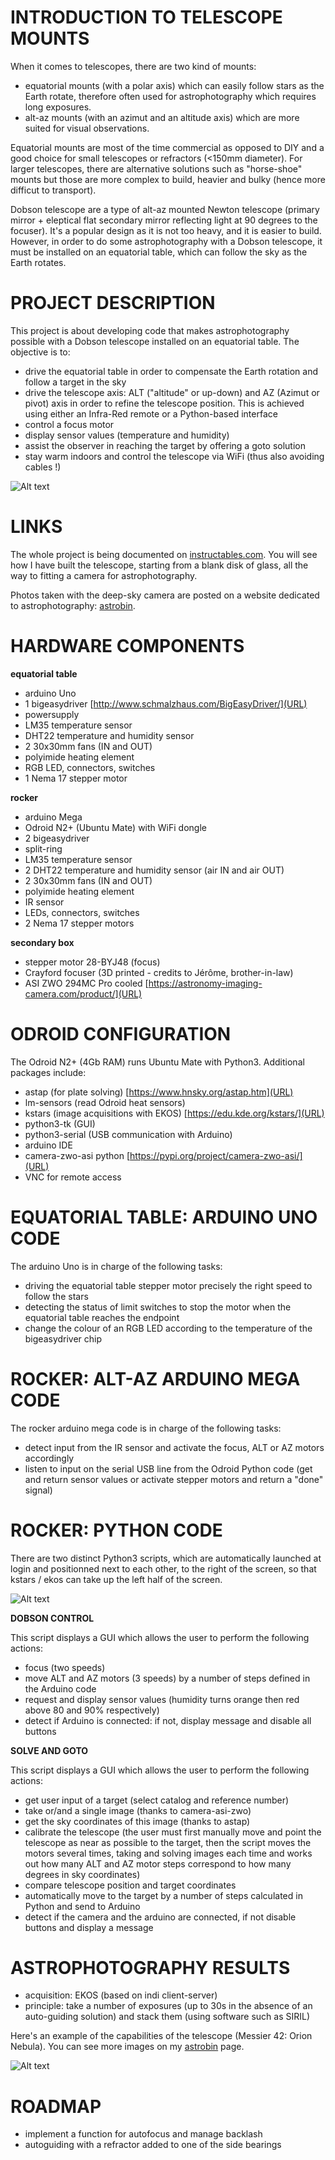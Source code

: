 # INTRODUCTION TO TELESCOPE MOUNTS

When it comes to telescopes, there are two kind of mounts:

* equatorial mounts (with a polar axis) which can easily follow stars as the Earth rotate, therefore often used for astrophotography which requires long exposures.
* alt-az mounts (with an azimut and an altitude axis) which are more suited for visual observations. 

Equatorial mounts are most of the time commercial as opposed to DIY and a good choice for small telescopes or refractors (<150mm diameter). For larger telescopes, there are alternative solutions such as "horse-shoe" mounts but those are more complex to build, heavier and bulky (hence more difficut to transport).

Dobson telescope are a type of alt-az mounted Newton telescope (primary mirror + eleptical flat secondary mirror reflecting light at 90 degrees to the focuser). It's a popular design as it is not too heavy, and it is easier to build. However, in order to do some astrophotography with a Dobson telescope, it must be installed on an equatorial table, which can follow the sky as the Earth rotates.
 

# PROJECT DESCRIPTION

This project is about developing code that makes astrophotography possible with a Dobson telescope installed on an equatorial table. The objective is to:

  * drive the equatorial table in order to compensate the Earth rotation and follow a target in the sky
  * drive the telescope axis: ALT ("altitude" or up-down) and AZ (Azimut or pivot) axis in order to refine the telescope position. This is achieved using either an Infra-Red remote or a Python-based interface
  * control a focus motor
  * display sensor values (temperature and humidity)
  * assist the observer in reaching the target by offering a goto solution
  * stay warm indoors and control the telescope via WiFi (thus also avoiding cables !)

![Alt text](img/dobson300-1500.jpg)


# LINKS

 The whole project is being documented on [instructables.com](https://www.instructables.com/Building-and-Motorising-a-300mm-F5-Dobson-Telescop/). You will see how I have built the telescope, starting from a blank disk of glass, all the way to fitting a camera for astrophotography.

Photos taken with the deep-sky camera are posted on a website dedicated to astrophotography: [astrobin](https://www.astrobin.com/users/d.legourrierec/).


# HARDWARE COMPONENTS

**equatorial table** 

* arduino Uno
* 1 bigeasydriver [http://www.schmalzhaus.com/BigEasyDriver/](URL)
* powersupply
* LM35 temperature sensor
* DHT22 temperature and humidity sensor
* 2 30x30mm fans (IN and OUT)
* polyimide heating element
* RGB LED, connectors, switches
* 1 Nema 17 stepper motor
 
**rocker**

* arduino Mega
* Odroid N2+ (Ubuntu Mate) with WiFi dongle
* 2 bigeasydriver
* split-ring
* LM35 temperature sensor
* 2 DHT22 temperature and humidity sensor (air IN and air OUT)
* 2 30x30mm fans (IN and OUT)
* polyimide heating element
* IR sensor
* LEDs, connectors, switches
* 2 Nema 17 stepper motors
 
**secondary box**

* stepper motor 28-BYJ48 (focus)
* Crayford focuser (3D printed - credits to Jérôme, brother-in-law)
* ASI ZWO 294MC Pro cooled [https://astronomy-imaging-camera.com/product/](URL)


# ODROID CONFIGURATION

The Odroid N2+ (4Gb RAM) runs Ubuntu Mate with Python3. Additional packages include:

* astap (for plate solving) [https://www.hnsky.org/astap.htm](URL)
* lm-sensors (read Odroid heat sensors)
* kstars (image acquisitions with EKOS) [https://edu.kde.org/kstars/](URL)
* python3-tk (GUI)
* python3-serial (USB communication with Arduino)
* arduino IDE
* camera-zwo-asi python [https://pypi.org/project/camera-zwo-asi/](URL)
* VNC for remote access


# EQUATORIAL TABLE: ARDUINO UNO CODE
The arduino Uno is in charge of the following tasks:

  * driving the equatorial table stepper motor precisely the right speed to follow the stars
  * detecting the status of limit switches to stop the motor when the equatorial table reaches the endpoint
  * change the colour of an RGB LED according to the temperature of the bigeasydriver chip


# ROCKER: ALT-AZ ARDUINO MEGA CODE
The rocker arduino mega code is in charge of the following tasks:

  * detect input from the IR sensor and activate the focus, ALT or AZ motors accordingly
  * listen to input on the serial USB line from the Odroid Python code (get and return sensor values or activate stepper motors and return a "done" signal)
  

# ROCKER: PYTHON CODE
There are two distinct Python3 scripts, which are automatically launched at login and positionned next to each other, to the right of the screen, so that kstars / ekos can take up the left half of the screen.

![Alt text](img/gui.png)

**DOBSON CONTROL**

This script displays a GUI which allows the user to perform the following actions:

  * focus (two speeds)
  * move ALT and AZ motors (3 speeds) by a number of steps defined in the Arduino code
  * request and display sensor values (humidity turns orange then red above 80 and 90% respectively)
  * detect if Arduino is connected: if not, display message and disable all buttons


**SOLVE AND GOTO**

This script displays a GUI which allows the user to perform the following actions:

  * get user input of a target (select catalog and reference number)
  * take or/and a single image (thanks to camera-asi-zwo)
  * get the sky coordinates of this image (thanks to astap)
  * calibrate the telescope (the user must first manually move and point the telescope as near as possible to the target, then the script moves the motors several times, taking and solving images each time and works out how many ALT and AZ motor steps correspond to how many degrees in sky coordinates)
  * compare telescope position and target coordinates
  * automatically move to the target  by a number of steps calculated in Python and send to Arduino
  * detect if the camera and the arduino are connected, if not disable buttons and display a message


# ASTROPHOTOGRAPHY RESULTS

* acquisition: EKOS (based on indi client-server)
* principle: take a number of exposures (up to 30s in the absence of an auto-guiding solution) and stack them (using software such as SIRIL)

Here's an example of the capabilities of the telescope (Messier 42: Orion Nebula). 
You can see more images on my [astrobin](https://www.astrobin.com/users/d.legourrierec/) page.

![Alt text](img/M42-hdr-small.jpg)


# ROADMAP

* implement a function for autofocus and manage backlash
* autoguiding with a refractor added to one of the side bearings



